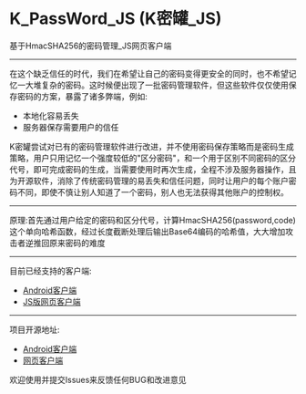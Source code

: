 # K_PassWord_JS (K密罐_JS)
基于HmacSHA256的密码管理_JS网页客户端
*****************************
在这个缺乏信任的时代，我们在希望让自己的密码变得更安全的同时，也不希望记忆一大堆复杂的密码。这时候便出现了一批密码管理软件，但这些软件仅仅使用保存密码的方案，暴露了诸多弊端，例如:

* 本地化容易丢失
* 服务器保存需要用户的信任

K密罐尝试对已有的密码管理软件进行改进，并不使用密码保存策略而是密码生成策略，用户只用记忆一个强度较低的"区分密码"，和一个用于区别不同密码的区分代号，即可完成密码的生成，当需要使用时再次生成，全程不涉及服务器操作，且为开源软件，消除了传统密码管理的易丢失和信任问题，同时让用户的每个账户密码不同，即使不慎让别人知道了一个密码，别人也无法获得其他账户的控制权。
**************************************
原理:首先通过用户给定的密码和区分代号，计算HmacSHA256(password,code)这个单向哈希函数，经过长度截断处理后输出Base64编码的哈希值，大大增加攻击者逆推回原来密码的难度
***************************************
目前已经支持的客户端:
* [Android客户端](https://github.com/Koswu/K_PassWord/releases)
* [JS版网页客户端](http://koswu.github.io/K_PassWord_JS/)

***************************************
项目开源地址:
* [Android客户端](https://github.com/Koswu/K_PassWord)
* [网页客户端](https://github.com/Koswu/K_PassWord_JS)

欢迎使用并提交Issues来反馈任何BUG和改进意见

